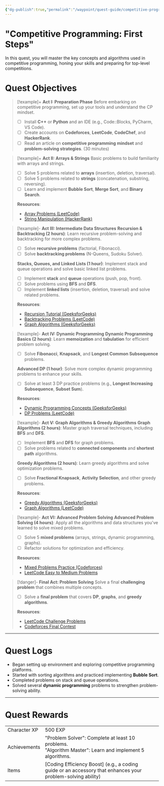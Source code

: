 ```yaml
---
{"dg-publish":true,"permalink":"/waypoint/quest-guide/competitive-programming-first-steps/","tags":["Training","Competitive","Programming"]}
---
```



# "Competitive Programming: First Steps"

In this quest, you will master the key concepts and algorithms used in competitive programming, honing your skills and preparing for top-level competitions.

# Quest Objectives


> [!example]+ **Act I: Preparation Phase**
>    Before embarking on competitive programming, set up your tools and understand the CP mindset.
>- [ ] Install **C++** or **Python** and an IDE (e.g., Code::Blocks, PyCharm, VS Code).
>- [ ] Create accounts on **Codeforces**, **LeetCode**, **CodeChef**, and **HackerRank**.
>- [ ] Read an article on **competitive programming mindset** and **problem-solving strategies**.
> (30 minutes)

> [!example]+ **Act II: Arrays & Strings**
>    Basic problems to build familiarity with arrays and strings.
>- [ ] Solve 5 problems related to **arrays** (insertion, deletion, traversal).
>- [ ] Solve 5 problems related to **strings** (concatenation, substring, reversing).
>- [ ] Learn and implement **Bubble Sort**, **Merge Sort**, and **Binary Search**.
> 
> **Resources**:
> - [Array Problems (LeetCode)](https://leetcode.com/tag/array/)
> - [String Manipulation (HackerRank)](https://www.hackerrank.com/domains/tutorials/10-days-of-javascript)

> [!example]- **Act III: Intermediate Data Structures**
> **Recursion & Backtracking (2 hours)**: Learn recursive problem-solving and backtracking for more complex problems.
>- [ ] Solve **recursive problems** (factorial, Fibonacci).
>- [ ] Solve **backtracking problems** (N-Queens, Sudoku Solver).
> 
> **Stacks, Queues, and Linked Lists (1 hour)**: Implement stack and queue operations and solve basic linked list problems.
>- [ ] Implement **stack** and **queue** operations (push, pop, front).
>- [ ] Solve problems using **BFS** and **DFS**.
>- [ ] Implement **linked lists** (insertion, deletion, traversal) and solve related problems.
> 
> **Resources**:
> - [Recursion Tutorial (GeeksforGeeks)](https://www.geeksforgeeks.org/recursion/)
> - [Backtracking Problems (LeetCode)](https://leetcode.com/tag/backtracking/)
> - [Graph Algorithms (GeeksforGeeks)](https://www.geeksforgeeks.org/breadth-first-search-or-bfs-for-a-graph/)

> [!example]- **Act IV: Dynamic Programming**
>  **Dynamic Programming Basics (2 hours)**: Learn **memoization** and **tabulation** for efficient problem solving.
>- [ ] Solve **Fibonacci**, **Knapsack**, and **Longest Common Subsequence** problems.
> 
> **Advanced DP (1 hour)**: Solve more complex dynamic programming problems to enhance your skills.
>- [ ] Solve at least 3 DP practice problems (e.g., **Longest Increasing Subsequence**, **Subset Sum**).
> 
> **Resources**:
> - [Dynamic Programming Concepts (GeeksforGeeks)](https://www.geeksforgeeks.org/dynamic-programming/)
> - [DP Problems (LeetCode)](https://leetcode.com/tag/dynamic-programming/)

> [!example]- **Act V: Graph Algorithms & Greedy Algorithms**
>  **Graph Algorithms (2 hours)**: Master graph traversal techniques, including **BFS** and **DFS**.
>- [ ] Implement **BFS** and **DFS** for graph problems.
>- [ ] Solve problems related to **connected components** and **shortest path** algorithms.
>
> **Greedy Algorithms (2 hours)**: Learn greedy algorithms and solve optimization problems.
>- [ ] Solve **Fractional Knapsack**, **Activity Selection**, and other greedy problems.
> 
> **Resources**:
> - [Greedy Algorithms (GeeksforGeeks)](https://www.geeksforgeeks.org/greedy-algorithms/)
> - [Graph Algorithms (LeetCode)](https://leetcode.com/tag/graph/)

> [!example]- **Act VI: Advanced Problem Solving**
> **Advanced Problem Solving (4 hours)**: Apply all the algorithms and data structures you've learned to solve mixed problems.
>- [ ] Solve 5 **mixed problems** (arrays, strings, dynamic programming, graphs).
>- [ ] Refactor solutions for optimization and efficiency.
> 
> **Resources**:
> - [Mixed Problems Practice (Codeforces)](https://codeforces.com/problemset)
> - [LeetCode Easy to Medium Problems](https://leetcode.com/problemset/all/)

> [!danger]- **Final Act: Problem Solving**
>    Solve a final **challenging problem** that combines multiple concepts.
>- [ ] Solve a **final problem** that covers **DP**, **graphs**, and **greedy algorithms**.
> 
> **Resources**:
> - [LeetCode Challenge Problems](https://leetcode.com/problemset/all/)
> - [Codeforces Final Contest](https://codeforces.com/contest)

---

# Quest Logs  
- Began setting up environment and exploring competitive programming platforms.
- Started with sorting algorithms and practiced implementing **Bubble Sort**.
- Completed problems on stack and queue operations.
- Solved several **dynamic programming** problems to strengthen problem-solving ability.

---

# Quest Rewards

|              |                                                                                                             |     |
| ------------ | ----------------------------------------------------------------------------------------------------------- | --- |
| Character XP | 500 EXP                                                                                                     |     |
| Achievements | "Problem Solver": Complete at least 10 problems.<br>"Algorithm Master": Learn and implement 5 algorithms.   |     |
| Items        | [Coding Efficiency Boost] (e.g., a coding guide or an accessory that enhances your problem-solving ability) |     |
